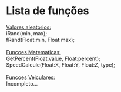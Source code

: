# Lista de funções
<a href="https://github.com/Device-Black/Codigos-Uteis/blob/DeviceBlack/random_values.pwn">Valores aleatorios:</a>
<br>
iRand(min, max);
<br>
fRand(Float:min, Float:max);
<br>
<br>
<a href="https://github.com/Device-Black/Codigos-Uteis/blob/DeviceBlack/math_functions.pwn">Funcoes Matematicas:</a>
<br>
GetPercent(Float:value, Float:percent);
<br>
SpeedCalcule(Float:X, Float:Y, Float:Z, type);
<br>
<br>
<a href="">Funcoes Veiculares:</a>
<br>
Incompleto...
